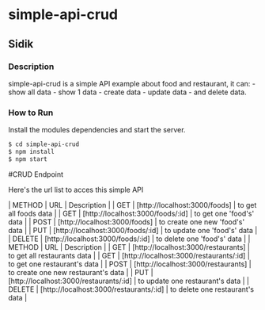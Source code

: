 # simple-api-crud
## Sidik

### Description

simple-api-crud is a simple API example about food and restaurant, it can:
    - show all data
    - show 1 data
    - create data
    - update data
    - and delete data.

### How to Run

Install the modules dependencies and start the server.

```sh
$ cd simple-api-crud
$ npm install
$ npm start
```

#CRUD Endpoint

Here's the url list to acces this simple API

| METHOD | URL | Description |
| GET | [http://localhost:3000/foods] | to get all foods data |
| GET | [http://localhost:3000/foods/:id] | to get one 'food's' data |
| POST | [http://localhost:3000/foods] | to create one new 'food's' data |
| PUT | [http://localhost:3000/foods/:id] | to update one 'food's' data |
| DELETE | [http://localhost:3000/foods/:id] | to delete one 'food's' data |
| METHOD | URL | Description |
| GET | [http://localhost:3000/restaurants] | to get all restaurants data |
| GET | [http://localhost:3000/restaurants/:id] | to get one restaurant's data |
| POST | [http://localhost:3000/restaurants] | to create one new restaurant's data |
| PUT | [http://localhost:3000/restaurants/:id] | to update one restaurant's data |
| DELETE | [http://localhost:3000/restaurants/:id] | to delete one restaurant's data |
